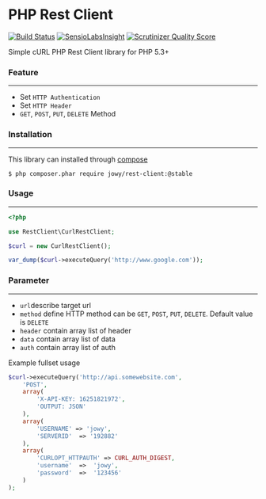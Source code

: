 PHP Rest Client
===
[![Build Status](https://travis-ci.org/Atriedes/rest-client.png?branch=master)](https://travis-ci.org/Atriedes/rest-client)
[![SensioLabsInsight](https://insight.sensiolabs.com/projects/801873ad-6136-48e1-8cd5-bed4d4fdd6c1/mini.png)](https://insight.sensiolabs.com/projects/801873ad-6136-48e1-8cd5-bed4d4fdd6c1)
[![Scrutinizer Quality Score](https://scrutinizer-ci.com/g/Atriedes/rest-client/badges/quality-score.png?s=54e6bdd4a59463c1d523a20a0668c60ddd6972a4)](https://scrutinizer-ci.com/g/Atriedes/rest-client/)

Simple cURL PHP Rest Client library for PHP 5.3+

### Feature
---
* Set `HTTP Authentication`
* Set `HTTP Header`
* `GET`, `POST`, `PUT`, `DELETE` Method

### Installation
---
This library can installed through [compose](http://getcomposer.org/)

```
$ php composer.phar require jowy/rest-client:@stable
```

### Usage
---

```php
<?php

use RestClient\CurlRestClient;

$curl = new CurlRestClient();

var_dump($curl->executeQuery('http://www.google.com'));
```

### Parameter
---

* `url`describe target url
* `method` define HTTP method can be `GET`, `POST`, `PUT`, `DELETE`. Default value is `DELETE`
* `header` contain array list of header
* `data` contain array list of data
* `auth` contain array list of auth

Example fullset usage

```php
$curl->executeQuery('http://api.somewebsite.com',
    'POST',
    array(
        'X-API-KEY: 16251821972',
        'OUTPUT: JSON'
    ),
    array(
        'USERNAME' => 'jowy',
        'SERVERID'  => '192882'
    ),
    array(
        'CURLOPT_HTTPAUTH' => CURL_AUTH_DIGEST,
        'username'  =>  'jowy',
        'password'  =>  '123456'
    )
);
```